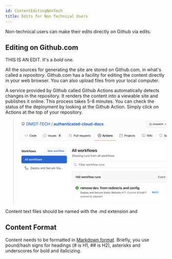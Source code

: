 ```yaml
---
id: ContentEditingNonTech
title: Edits for Non Technical Users
---
```


Non-technical users can make their edits directly on Github via edits.

## Editing on Github.com

THIS IS AN EDIT.  It's a *bold* one.

All the sources for generating the site are stored on Github.com, in what's called a *repository*.  Github.com has a facility for editing the content directly in your web browser.  You can also upload files from your local computer.

A service provided by Github called Github Actions automatically detects changes in the repository. It renders the content into a viewable site and publishes it online. This process takes 5-8 minutes. You can check the status of the deployment by looking at the Github Action.  Simply click on Actions at the top of your repository.

> ![Example banner](../assets/github_action_half.png)




Content text files should be named with the .md extension and




## Content Format

Content needs to be formatted in [Markdown format](https://daringfireball.net/projects/markdown/syntax).  Briefly, you use pound/hash signs for headings (# is H1, ## is H2), asterisks and underscores for bold and italicizing.




